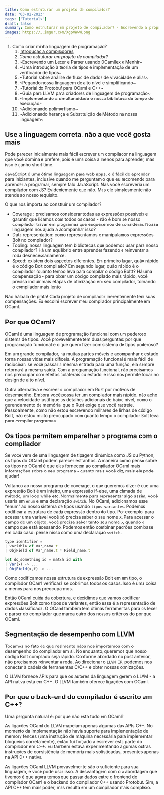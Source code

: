 ```yaml
---
title: Como estruturar um projeto de compilador?
date: '03-02-2022'
tags: ['Tutorials']
draft: false
summary: Como estruturar um projeto de compilador? - Escrevendo a própria linguagem de programação
images: https://i.imgur.com/XgpVWwW.png
---
```


1. Como criar minha linguagem de programação?
   1. [Introdução a compiladores](/blog/ptBR/introducao-a-compiladores)
   2. _Como estruturar um projeto de compilador?_
   3. ~Escrevendo um Lexer e Parser usando OCamllex e Menhir~
   4. ~Uma introdução à teoria de tipos e implementação de um verificador de tipos~
   5. ~Tutorial sobre análise de fluxo de dados de vivacidade e alias~
   6. ~Pegando nossa linguagem de alto nível e simplificando~
   7. ~Tutorial do Protobuf para OCaml e C++~
   8. ~Guia para LLVM para criadores de linguagem de programação~
   9. ~Implementando a simultaneidade e nossa biblioteca de tempo de execução~
   10. ~Adicionando polimorfismo~
   11. ~Adicionando herança e Substituição de Método na nossa linguagem~

## Use a linguagem correta, não a que você gosta mais

Pode parecer inicialmente mais fácil escrever um compilador na linguagem que você domina e prefere, pois é uma coisa a menos para aprender, mas isso é ganho short time.

JavaScript é uma ótima linguagem para web apps, e é fácil de aprender para iniciantes, inclusive quando me perguntam o que eu recomendo para aprender a programar, sempre falo JavaScript. Mas você escreveria um compilador com JS? Evidentemente que não. Mas ele simplesmente não atende ao nosso requisito.

O que nos importa ao construir um compilador?

- Coverage : precisamos considerar todas as expressões possíveis e garantir que lidamos com todos os casos - não é bom se nosso compilador travar em programas que esquecemos de considerar. Nossa linguagem nos ajuda a acompanhar isso?
- Data representation: como representamos e manipulamos expressões Bolt no compilador?
- Tooling: nossa linguagem tem bibliotecas que podemos usar para nosso compilador? Há um equilíbrio entre aprender fazendo e reinventar a roda desnecessariamente.
- Speed: existem dois aspectos diferentes. Em primeiro lugar, quão rápido é o código Bolt compilado? Em segundo lugar, quão rápido é o compilador (quanto tempo leva para compilar o código Bolt)? Há uma compensação - para obter um código compilado mais rápido, você precisa incluir mais etapas de otimização em seu compilador, tornando o compilador mais lento.

Não há bala de prata! Cada projeto de compilador inerentemente tem suas compensações. Eu escolhi escrever meu compilador principalmente em OCaml.

## Por que OCaml?

OCaml é uma linguagem de programação funcional com um pederoso sistema de tipos. Você provavelmente tem duas perguntas: por que programação funcional e o que quero fizer com sistema de tipos poderoso?

Em um grande compilador, há muitas partes móveis e acompanhar o estado torna nossas vidas mais difíceis. A programação funcional é mais fácil de raciocinar: se você passar a mesma entrada para uma função, ela sempre retornará a mesma saída. Com a programação funcional, não precisamos nos preocupar com efeitos colaterais ou estado, e isso nos permite focar no design de alto nível.

Outra alternativa é escreer o compilador em Rust por motivos de desempenho. Embora você possa ter um compilador mais rápido, não acho que a velocidade justifique os detalhes adicionais de baixo nível, como o gerenciamento de memória, que o Rust exige que você rastreie. Pessoalmente, como não estou escrevendo milhares de linhas de código Bolt, não estou muito preocupado com quanto tempo o compilador Bolt leva para compilar programas.

## Os tipos permitem emparelhar o programa com o compilador

Se você vem de uma linguagem de tipagem dinâmica como JS ou Python, os tipos do OCaml podem parecer estranhos. A maneira como penso sobre os tipos no OCaml é que eles fornecem ao compilador OCaml mais informações sobre o seu programa - quanto mais você diz, mais ele pode ajudar!

Voltando ao nosso programa de coverage, o que queremos dizer é que uma expressão Bolt é um inteiro, uma expressão if-else, uma chmada de método, um loop while etc.
Normalmente para representar algo assim, você usaria um `enum` e uma declaração `switch`. No OCaml, adicionamos esse "enum" ao nosso sistema de tipos usando `tipos variantes`. Podemos codificar a estrutura de cada expressão dentro do tipo. Por exemplo, para acessar uma variável você só precisa saber o seu nome `X`. Para acessar o campo de um objeto, você precisa saber tanto seu nome `x`, quando o campo que está acessando. Podemos então combinar padrões com base em cada caso: pense nisso como uma declaração `switch`.

```javascript
type identifier =
| Variable of Var_name.t
| ObjField of Var_name.t * Field_name.t

let do_something id = match id with
| Var(x) -> ...
| ObjField(x,f) -> ...
```

Como codificamos nossa estrutura de expressão Bolt em um tipo, o compilador OCaml verificará se cobrimos todos os casos. Isso é uma coisa a menos para nos preocuparmos.

Então OCaml cuida da cobertura, e decidimos que vamos codificar expressões Bolt como tipos de variantes, então essa é a representação de dados classificada. O OCaml também tem ótimas ferramentas para os lexer e parser do compilador que marca outro dos nossos critérios do por que OCaml.

## Segmentação de desempenho com LLVM

Tocamos no fato de que realmente nãos nos importamos com o desempenho do compilador em si. No enquanto, queremos que nosso código Bolt compilado seja rápido. Conforme abordado no post anterior, não precisamos reinventar a roda. Ao direcionar o `LLVM IR`, podemos nos conectar à cadeia de ferramentas C/C++ e obter nossas otmizações.

O LLVM fornece APIs para que os autores da linguagem gerem o LLVM - a API nativa está em C++. O LLVM também oferece ligações com OCaml.

## Por que o back-end do compilador é escrito em C++?

Uma pergunta natural é: por que não está tudo em OCaml?

As ligações OCaml do LLVM mapeiam apenas algumas das APIs C++. No momento da implementação não havia suporte para implementação de memory fences (uma instrução de máquina necessária para implementar bloqueios corretamente), então fui forçado a escrever esta parte do compilador em C++. Eu também estava experimentando algumas outras instruções de consistência de memória mais sofisticadas, presentes apenas na API C++ nativa.

As ligações OCaml LLVM provavelmente são o suficiente para sua linguagem, e você pode usar isso. A desvantagem com o a abordagem que tivemos é que agora temos que passar dados entre o frontend do compilador OCaml e o backend do compilador C++ usando Protobuf. Sim, a API C++ tem mais poder, mas resulta em um compilador mais complexo.
